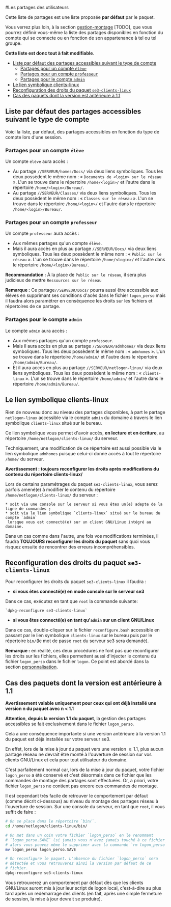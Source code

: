 #Les partages des utilisateurs

Cette liste de partages est une liste proposée **par défaut** par le paquet.

Vous verrez plus loin, à la section [gestion-montage]() [TODO], que vous pourrez définir vous-même
la liste des partages disponibles en fonction du compte qui se connecte ou en fonction de son appartenance à tel ou tel groupe.

**Cette liste est donc tout à fait modifiable**.

* [Liste par défaut des partages accessibles suivant le type de compte](https://github.com/flaf/se3-clients-linux/blob/master/doc/partages_utilisateurs.md#liste-par-d%C3%A9faut-des-partages-accessibles-suivant-le-type-de-compte)
    * [Partages pour un compte `élève`](https://github.com/flaf/se3-clients-linux/blob/master/doc/partages_utilisateurs.md#partages-pour-un-compte-%C3%A9l%C3%A8ve)
    * [Partages pour un compte `professeur`](https://github.com/flaf/se3-clients-linux/blob/master/doc/partages_utilisateurs.md#partages-pour-un-compte-professeur)
    * [Partages pour le compte `admin`](https://github.com/flaf/se3-clients-linux/blob/master/doc/partages_utilisateurs.md#partages-pour-le-compte-admin)
* [Le lien symbolique clients-linux](https://github.com/flaf/se3-clients-linux/blob/master/doc/partages_utilisateurs.md#le-lien-symbolique-clients-linux)
* [Reconfiguration des droits du paquet `se3-clients-linux`](https://github.com/flaf/se3-clients-linux/blob/master/doc/partages_utilisateurs.md#reconfiguration-des-droits-du-paquet-se3-clients-linux)
* [Cas des paquets dont la version est antérieure à 1.1](https://github.com/flaf/se3-clients-linux/blob/master/doc/partages_utilisateurs.md#cas-des-paquets-dont-la-version-est-ant%C3%A9rieure-%C3%A0-11)



## Liste par défaut des partages accessibles suivant le type de compte

Voici la liste, par défaut, des partages accessibles en fonction du type de compte lors d'une session.

### Partages pour un compte `élève`

Un compte `élève` aura accès :

* Au partage `//SERVEUR/homes/Docs/` via deux liens symboliques. Tous les deux possèdent le même nom : « `Documents de <login> sur le réseau` ». L'un se trouve dans le répertoire `/home/<login>/` et l'autre dans le répertoire `/home/<login>/Bureau/`.
* Au partage `//SERVEUR/Classes/` via deux liens symboliques. Tous les deux possèdent le même nom : « `Classes sur le réseau` ». L'un se trouve dans le répertoire `/home/<login>/` et l'autre dans le répertoire `/home/<login>/Bureau/`.

### Partages pour un compte `professeur`

Un compte `professeur` aura accès :

* Aux mêmes partages qu'un compte `élève`.
* Mais il aura accès en plus au partage `//SERVEUR/Docs/` via deux liens symboliques. Tous les deux possèdent le même nom : « `Public sur le réseau` ». L'un se trouve dans le répertoire `/home/<login>/` et l'autre dans le répertoire `/home/<login>/Bureau/`.

**Recommandation :** À la place de `Public sur le réseau`, il sera plus judicieux de mettre `Ressources sur le réseau`

**Remarque :** Ce partage`//SERVEUR/Docs/` pourra aussi être accessible aux élèves en supprimant ses conditions d'acès dans le fichier `logon_perso` mais il faudra alors paramétrer en conséquence les droits sur les fichiers et répertoires de ce partage.

### Partages pour le compte `admin`

Le compte `admin` aura accès :

* Aux mêmes partages qu'un compte `professeur`.
* Mais il aura accès en plus au partage `//SERVEUR/admhomes/` via deux liens symboliques. Tous les deux possèdent le même nom : « `admhomes` ». L'un se trouve dans le répertoire `/home/admin/` et l'autre dans le répertoire `/home/admin/Bureau/`.
* Et il aura accès en plus au partage `//SERVEUR/netlogon-linux/` via deux liens symboliques. Tous les deux possèdent le même nom : « `clients-linux` ». L'un se trouve dans le répertoire `/home/admin/` et l'autre dans le répertoire `/home/admin/Bureau/`.


## Le lien symbolique clients-linux

Rien de nouveau donc au niveau des partages disponibles, à part le partage `netlogon-linux` accessible via le compte `admin` du domaine à travers le lien symbolique `clients-linux` situé sur le bureau.

Ce lien symbolique vous permet d'avoir accès, **en lecture et en écriture**, au répertoire `/home/netlogon/clients-linux/` du serveur.

Techniquement, une modification de ce répertoire est aussi possible via le lien symbolique `admhomes` puisque celui-ci donne accès à tout le répertoire `/home/` du serveur.

**Avertissement : toujours reconfigurer les droits après modifications du contenu du répertoire clients-linux/**

Lors de certains paramétrages du paquet `se3-clients-linux`, vous serez parfois amené(e) à modifier le contenu du répertoire `/home/netlogon/clients-linux/` du serveur :

    * soit via une console sur le serveur si vous êtes un(e) adepte de la ligne de commandes ;
    * soit via le lien symbolique `clients-linux` situé sur le bureau du compte `admin`  
     lorsque vous est connecté(e) sur un client GNU/Linux intégré au domaine.  

Dans un cas comme dans l'autre, une fois vos modifications terminées, il faudra **TOUJOURS reconfigurer les droits du paquet** sans quoi vous risquez ensuite de rencontrer des erreurs incompréhensibles.


## Reconfiguration des droits du paquet `se3-clients-linux`

Pour reconfigurer les droits du paquet `se3-clients-linux` il faudra :

* **si vous êtes connecté(e) en mode console sur le serveur se3**

Dans ce cas, exécutez en tant que `root` la commande suivante:

    `dpkg-reconfigure se3-clients-linux`

* **si vous êtes connecté(e) en tant qu'`admin` sur un client GNU/Linux**

Dans ce cas, double-cliquer sur le fichier `reconfigure.bash` accessible en passant par le lien symbolique `clients-linux` sur le bureau puis par le répertoire `bin/`(le mot de passe `root` du serveur se3 sera demandé).

**Remarque :** en réalité, ces deux procédures ne font pas que reconfigurer les droits sur les fichiers, elles permettent aussi d'injecter le contenu du fichier `logon_perso` dans le fichier `logon`. Ce point est abordé dans la section [personnalisation](https://github.com/flaf/se3-clients-linux/blob/master/doc/script_logon.md#personnaliser-le-script-de-logon).


## Cas des paquets dont la version est antérieure à 1.1

**Avertissement valable uniquement pour ceux qui ont déjà installé une version n du paquet avec n < 1.1**

**Attention**, **depuis la version 1.1 du paquet**, la gestion des partages accessibles se fait exclusivement dans le fichier `logon_perso`.

Cela a une conséquence importante si une version antérieure à la version $1.1$ du paquet est déjà installée sur votre serveur se3.

En effet, lors de la mise à jour du paquet vers une version $\geq 1.1$, plus aucun partage réseau ne devrait être monté à l'ouverture de session sur vos clients GNU/Linux et cela pour tout utilisateur du domaine.

C'est parfaitement normal car, lors de la mise à jour du paquet, votre fichier `logon_perso` a été conservé et c'est désormais dans ce fichier que les commandes de montage des partages sont effectuées. Or, a priori, votre fichier `logon_perso` ne contient pas encore ces commandes de montage.

Il est cependant très facile de retrouver le comportement par défaut (comme décrit ci-dessous) au niveau du montage des partages réseau à l'ouverture de session. Sur une console du serveur, en tant que `root`, il vous suffit de faire :

```sh
# On se place dans le répertoire `bin/`.
cd /home/netlogon/clients-linux/bin/

# On met dans un coin votre fichier `logon_perso` en le renommant
# `logon_perso.SAVE` (si jamais vous n'avez jamais touché à ce fichier
# alors vous pouvez même le supprimer avec la commande `rm logon_perso`).
mv logon_perso logon_perso.SAVE

# On reconfigure le paquet. L'absence du fichier `logon_perso` sera
# détectée et vous retrouverez ainsi la version par défaut de ce 
# fichier.
dpkg-reconfigure se3-clients-linux
```

Vous retrouverez un comportement par défaut dès que les clients GNU/Linux auront mis à jour leur script de logon local, c'est-à-dire au plus tard après un redémarrage des clients (en fait, après une simple fermeture de session, la mise à jour devrait se produire).

